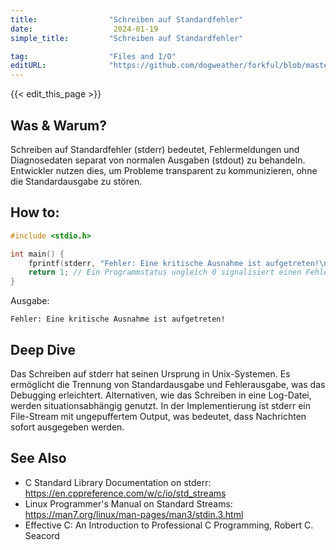 ```yaml
---
title:                "Schreiben auf Standardfehler"
date:                  2024-01-19
simple_title:         "Schreiben auf Standardfehler"

tag:                  "Files and I/O"
editURL:              "https://github.com/dogweather/forkful/blob/master/content/de/c/writing-to-standard-error.md"
---
```


{{< edit_this_page >}}

## Was & Warum?
Schreiben auf Standardfehler (stderr) bedeutet, Fehlermeldungen und Diagnosedaten separat von normalen Ausgaben (stdout) zu behandeln. Entwickler nutzen dies, um Probleme transparent zu kommunizieren, ohne die Standardausgabe zu stören.

## How to:
```C
#include <stdio.h>

int main() {
    fprintf(stderr, "Fehler: Eine kritische Ausnahme ist aufgetreten!\n");
    return 1; // Ein Programmstatus ungleich 0 signalisiert einen Fehler.
}
```

Ausgabe:
```
Fehler: Eine kritische Ausnahme ist aufgetreten!
```

## Deep Dive
Das Schreiben auf stderr hat seinen Ursprung in Unix-Systemen. Es ermöglicht die Trennung von Standardausgabe und Fehlerausgabe, was das Debugging erleichtert. Alternativen, wie das Schreiben in eine Log-Datei, werden situationsabhängig genutzt. In der Implementierung ist stderr ein File-Stream mit ungepuffertem Output, was bedeutet, dass Nachrichten sofort ausgegeben werden.

## See Also
- C Standard Library Documentation on stderr: https://en.cppreference.com/w/c/io/std_streams
- Linux Programmer's Manual on Standard Streams: https://man7.org/linux/man-pages/man3/stdin.3.html
- Effective C: An Introduction to Professional C Programming, Robert C. Seacord
